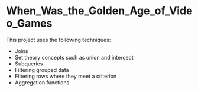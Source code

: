 # When_Was_the_Golden_Age_of_Video_Games

This project uses the following techniques:
* Joins 
* Set theory concepts such as union and intercept
* Subqueries
* Filtering grouped data 
* Filtering rows where they meet a criterion 
* Aggregation functions
